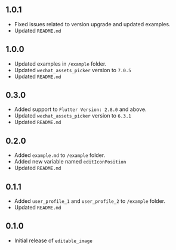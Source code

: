 ## 1.0.1

* Fixed issues related to version upgrade and updated examples.
* Updated `README.md`

## 1.0.0

* Updated examples in `/example` folder.
* Updated `wechat_assets_picker` version to `7.0.5`
* Updated `README.md`

## 0.3.0

* Added support to `Flutter Version: 2.8.0` and above.
* Updated `wechat_assets_picker` version to `6.3.1`
* Updated `README.md`

## 0.2.0

* Added `example.md` to `/example` folder.
* Added new variable named `editIconPosition`
* Updated `README.md`

## 0.1.1

* Added `user_profile_1` and `user_profile_2` to `/example` folder.
* Updated `README.md`

## 0.1.0

* Initial release of `editable_image`